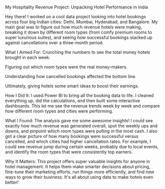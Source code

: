 My Hospitality Revenue Project: 
Unpacking Hotel Performance in India

Hey there! I worked on a cool data project looking into hotel bookings across four big Indian cities: Delhi, Mumbai, Hyderabad, and Bangalore. 
My main goal was to figure out how much revenue hotels were making, breaking it down by different room types (from comfy premium rooms to super luxurious suites), 
and seeing how successful bookings stacked up against cancellations over a three-month period.

What I Aimed For:
Crunching the numbers to see the total money hotels brought in each week.

Figuring out which room types were the real money-makers.

Understanding how cancelled bookings affected the bottom line.

Ultimately, giving hotels some smart ideas to boost their earnings.

How I Did It:
I used Power BI to bring all the booking data to life. I cleaned everything up, did the calculations, and then built some interactive dashboards. 
This let me see the revenue trends week by week and compare how different room types and cities were performing.

What I Found:
The analysis gave me some awesome insights! I could see exactly how much revenue was generated overall, spot the weekly ups and downs, and pinpoint which room types were pulling in the most cash. 
I also got a clear picture of how many bookings were successful versus cancelled, and which cities had higher cancellation rates. For example, 
I could see revenue jump during certain weeks, probably due to local events, and identify the room types that were consistently top earners.

Why It Matters:
This project offers super valuable insights for anyone in hotel management. 
It helps them make smarter decisions about pricing, fine-tune their marketing efforts, run things more efficiently, and find new ways to grow their business. 
It's all about using data to make hotels even better!
